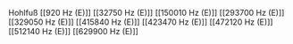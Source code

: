 Hohlfuß
[[920 Hz (E)]]
[[32750 Hz (E)]]
[[150010 Hz (E)]]
[[293700 Hz (E)]]
[[329050 Hz (E)]]
[[415840 Hz (E)]]
[[423470 Hz (E)]]
[[472120 Hz (E)]]
[[512140 Hz (E)]]
[[629900 Hz (E)]]